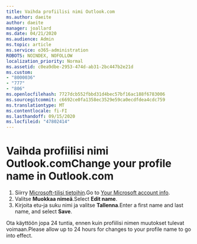 ```yaml
---
title: Vaihda profiilisi nimi Outlook.com
ms.author: daeite
author: daeite
manager: joallard
ms.date: 04/21/2020
ms.audience: Admin
ms.topic: article
ms.service: o365-administration
ROBOTS: NOINDEX, NOFOLLOW
localization_priority: Normal
ms.assetid: c0ea9dbe-2953-474d-ab31-2bc447b2e21d
ms.custom:
- "8000036"
- "777"
- "806"
ms.openlocfilehash: 7727dcb552fbbd31d4bec57bf16ac188f6783006
ms.sourcegitcommit: c6692ce0fa1358ec3529e59ca0ecdfdea4cdc759
ms.translationtype: MT
ms.contentlocale: fi-FI
ms.lasthandoff: 09/15/2020
ms.locfileid: "47802414"
---
```

# <a name="change-your-profile-name-in-outlookcom"></a><span data-ttu-id="43a26-102">Vaihda profiilisi nimi Outlook.com</span><span class="sxs-lookup"><span data-stu-id="43a26-102">Change your profile name in Outlook.com</span></span>

1. <span data-ttu-id="43a26-103">Siirry [Microsoft-tilisi tietoihin](https://go.microsoft.com/fwlink/p/?linkid=860841).</span><span class="sxs-lookup"><span data-stu-id="43a26-103">Go to [Your Microsoft account info](https://go.microsoft.com/fwlink/p/?linkid=860841).</span></span>
2. <span data-ttu-id="43a26-104">Valitse **Muokkaa nimeä**.</span><span class="sxs-lookup"><span data-stu-id="43a26-104">Select **Edit name**.</span></span>
3. <span data-ttu-id="43a26-105">Kirjoita etu-ja suku nimi ja valitse **Tallenna**.</span><span class="sxs-lookup"><span data-stu-id="43a26-105">Enter a first name and last name, and select **Save**.</span></span>

<span data-ttu-id="43a26-106">Ota käyttöön jopa 24 tuntia, ennen kuin profiilisi nimen muutokset tulevat voimaan.</span><span class="sxs-lookup"><span data-stu-id="43a26-106">Please allow up to 24 hours for changes to your profile name to go into effect.</span></span>